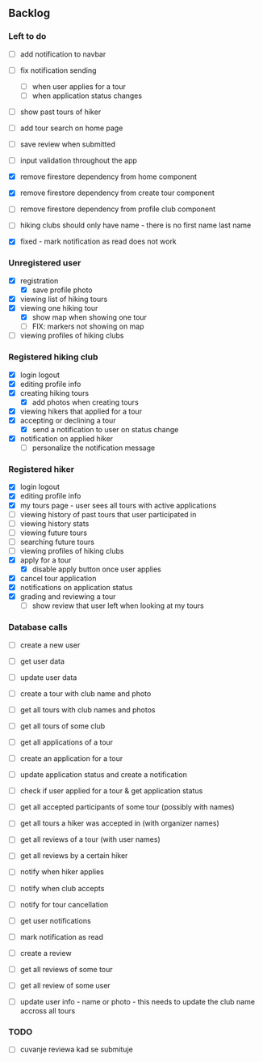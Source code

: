 ## Backlog

### Left to do
- [ ] add notification to navbar
- [ ] fix notification sending
  - [ ] when user applies for a tour
  - [ ] when application status changes
- [ ] show past tours of hiker
- [ ] add tour search on home page
- [ ] save review when submitted

- [ ] input validation throughout the app
- [x] remove firestore dependency from home component
- [x] remove firestore dependency from create tour component
- [ ] remove firestore dependency from profile club component
- [ ] hiking clubs should only have name - there is no first name last name
- [x] fixed - mark notification as read does not work
  
### Unregistered user
- [x] registration
  - [x] save profile photo
- [x] viewing list of hiking tours
- [x] viewing one hiking tour
  - [x] show map when showing one tour
  - [ ] FIX: markers not showing on map
- [ ] viewing profiles of hiking clubs

### Registered hiking club
- [x] login logout
- [x] editing profile info
- [x] creating hiking tours
  - [x] add photos when creating tours
- [x] viewing hikers that applied for a tour
- [x] accepting or declining a tour
  - [x] send a notification to user on status change
- [x] notification on applied hiker
  - [ ] personalize the notification message

### Registered hiker
- [x] login logout
- [x] editing profile info
- [x] my tours page - user sees all tours with active applications
- [ ] viewing history of past tours that user participated in
- [ ] viewing history stats
- [ ] viewing future tours
- [ ] searching future tours
- [ ] viewing profiles of hiking clubs
- [x] apply for a tour
  - [x] disable apply button once user applies
- [x] cancel tour application
- [x] notifications on application status
- [x] grading and reviewing a tour
  - [ ] show review that user left when looking at my tours

### Database calls
- [ ] create a new user
- [ ] get user data
- [ ] update user data
- [ ] create a tour with club name and photo
- [ ] get all tours with club names and photos
- [ ] get all tours of some club
- [ ] get all applications of a tour
- [ ] create an application for a tour
- [ ] update application status and create a notification
- [ ] check if user applied for a tour & get application status
- [ ] get all accepted participants of some tour (possibly with names)
- [ ] get all tours a hiker was accepted in (with organizer names)
- [ ] get all reviews of a tour (with user names)
- [ ] get all reviews by a certain hiker
- [ ] notify when hiker applies
- [ ] notify when club accepts
- [ ] notify for tour cancellation
- [ ] get user notifications
- [ ] mark notification as read
- [ ] create a review
- [ ] get all reviews of some tour
- [ ] get all review of some user
- [ ] update user info - name or photo - this needs to update the club name accross all tours


### TODO
- [ ] cuvanje reviewa kad se submituje
